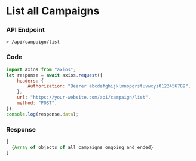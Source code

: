 # List all Campaigns

### API Endpoint

```
> /api/campaign/list
```

### Code

```js
import axios from "axios";
let response = await axios.request({
    headers: {
        Authorization: "Bearer abcdefghijklmnopqrstuvwxyz0123456789",
    },
    url: "https://your-website.com/api/campaign/list",
    method: "POST",
});
console.log(response.data);
```

### Response

```js
[
  {Array of objects of all campaigns ongoing and ended}
]
```

